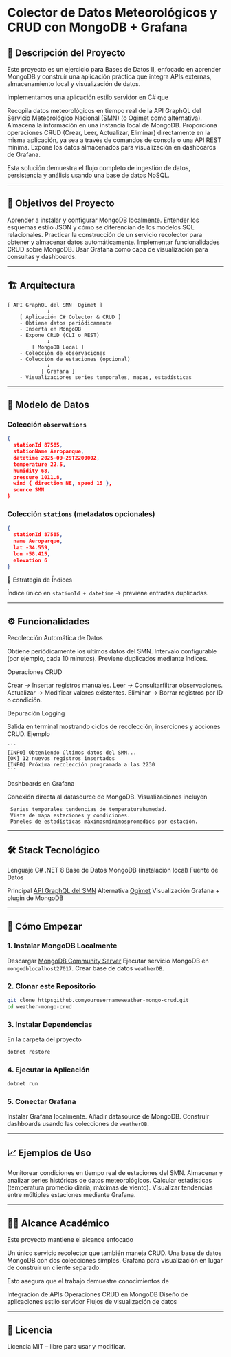 # Colector de Datos Meteorológicos y CRUD con MongoDB + Grafana

## 📌 Descripción del Proyecto

Este proyecto es un ejercicio para Bases de Datos II, enfocado en aprender MongoDB y construir una aplicación práctica que integra APIs externas, almacenamiento local y visualización de datos.

Implementamos una aplicación estilo servidor en C# que

 Recopila datos meteorológicos en tiempo real de la API GraphQL del Servicio Meteorológico Nacional (SMN) (o Ogimet como alternativa).
 Almacena la información en una instancia local de MongoDB.
 Proporciona operaciones CRUD (Crear, Leer, Actualizar, Eliminar) directamente en la misma aplicación, ya sea a través de comandos de consola o una API REST mínima.
 Expone los datos almacenados para visualización en dashboards de Grafana.

Esta solución demuestra el flujo completo de ingestión de datos, persistencia y análisis usando una base de datos NoSQL.

---

## 🎯 Objetivos del Proyecto

 Aprender a instalar y configurar MongoDB localmente.
 Entender los esquemas estilo JSON y cómo se diferencian de los modelos SQL relacionales.
 Practicar la construcción de un servicio recolector para obtener y almacenar datos automáticamente.
 Implementar funcionalidades CRUD sobre MongoDB.
 Usar Grafana como capa de visualización para consultas y dashboards.

---

## 🏗️ Arquitectura

```
[ API GraphQL del SMN  Ogimet ]
             ↓
    [ Aplicación C# Colector & CRUD ]
    - Obtiene datos periódicamente
    - Inserta en MongoDB
    - Expone CRUD (CLI o REST)
             ↓
        [ MongoDB Local ]
    - Colección de observaciones
    - Colección de estaciones (opcional)
             ↓
           [ Grafana ]
    - Visualizaciones series temporales, mapas, estadísticas
```

---

## 📂 Modelo de Datos

### Colección `observations`

```json
{
  stationId 87585,
  stationName Aeroparque,
  datetime 2025-09-29T220000Z,
  temperature 22.5,
  humidity 68,
  pressure 1011.8,
  wind { direction NE, speed 15 },
  source SMN
}
```

### Colección `stations` (metadatos opcionales)

```json
{
  stationId 87585,
  name Aeroparque,
  lat -34.559,
  lon -58.415,
  elevation 6
}
```

📌 Estrategia de Índices

 Índice único en `stationId + datetime` → previene entradas duplicadas.

---

## ⚙️ Funcionalidades

 Recolección Automática de Datos

   Obtiene periódicamente los últimos datos del SMN.
   Intervalo configurable (por ejemplo, cada 10 minutos).
   Previene duplicados mediante índices.

 Operaciones CRUD

   Crear → Insertar registros manuales.
   Leer → Consultarfiltrar observaciones.
   Actualizar → Modificar valores existentes.
   Eliminar → Borrar registros por ID o condición.

 Depuración  Logging

   Salida en terminal mostrando ciclos de recolección, inserciones y acciones CRUD.
   Ejemplo

    ```
    [INFO] Obteniendo últimos datos del SMN...
    [OK] 12 nuevos registros insertados
    [INFO] Próxima recolección programada a las 2230
    ```

 Dashboards en Grafana

   Conexión directa al datasource de MongoDB.
   Visualizaciones incluyen

     Series temporales tendencias de temperaturahumedad.
     Vista de mapa estaciones y condiciones.
     Paneles de estadísticas máximosmínimospromedios por estación.

---

## 🛠️ Stack Tecnológico

 Lenguaje C#  .NET 8
 Base de Datos MongoDB (instalación local)
 Fuente de Datos

   Principal [API GraphQL del SMN](httpsgithub.comgastonpereyrasmnQL)
   Alternativa [Ogimet](httpwww.ogimet.com)
 Visualización Grafana + plugin de MongoDB

---

## 🚀 Cómo Empezar

### 1. Instalar MongoDB Localmente

 Descargar [MongoDB Community Server](httpswww.mongodb.comtrydownloadcommunity)
 Ejecutar servicio MongoDB en `mongodblocalhost27017`.
 Crear base de datos `weatherDB`.

### 2. Clonar este Repositorio

```bash
git clone httpsgithub.comyourusernameweather-mongo-crud.git
cd weather-mongo-crud
```

### 3. Instalar Dependencias

En la carpeta del proyecto

```bash
dotnet restore
```

### 4. Ejecutar la Aplicación

```bash
dotnet run
```

### 5. Conectar Grafana

 Instalar Grafana localmente.
 Añadir datasource de MongoDB.
 Construir dashboards usando las colecciones de `weatherDB`.

---

## 📈 Ejemplos de Uso

 Monitorear condiciones en tiempo real de estaciones del SMN.
 Almacenar y analizar series históricas de datos meteorológicos.
 Calcular estadísticas (temperatura promedio diaria, máximas de viento).
 Visualizar tendencias entre múltiples estaciones mediante Grafana.

---

## 👨‍🏫 Alcance Académico

Este proyecto mantiene el alcance enfocado

 Un único servicio recolector que también maneja CRUD.
 Una base de datos MongoDB con dos colecciones simples.
 Grafana para visualización en lugar de construir un cliente separado.

Esto asegura que el trabajo demuestre conocimientos de

 Integración de APIs
 Operaciones CRUD en MongoDB
 Diseño de aplicaciones estilo servidor
 Flujos de visualización de datos

---

## 📌 Licencia

Licencia MIT – libre para usar y modificar.
